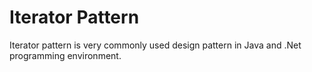 # Iterator Pattern
Iterator pattern is very commonly used design pattern in Java and .Net programming environment.